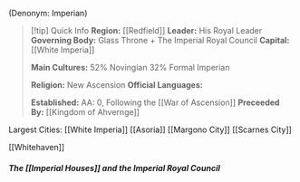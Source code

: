 (Denonym: Imperian)
> [!tip] Quick Info
> **Region:** [[Redfield]]
> **Leader:** His Royal Leader
> **Governing Body:** Glass Throne + The Imperial Royal Council
> **Capital:** [[White Imperia]] 
> 
> **Main Cultures:**
>      52% Novingian
>      32% Formal Imperian
>    
> **Religion:** New Ascension
> **Official Languages:**
> 
> 
> **Established:** AA: 0, Following the [[War of Ascension]]
> **Preceeded By:** [[Kingdom of Ahvernge]]

Largest Cities:
[[White Imperia]]
[[Asoria]]
[[Margono City]]
[[Scarnes City]]

[[Whitehaven]]


##### **The [[Imperial Houses]] and the Imperial Royal Council**
